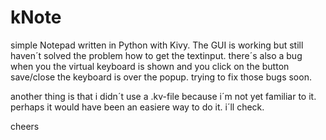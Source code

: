 kNote
=====

simple Notepad written in Python with Kivy. The GUI is working but still haven´t solved the problem how to get
the textinput. there´s also a bug when you the virtual keyboard is shown and you click on the button save/close
the keyboard is over the popup. trying to fix those bugs soon.

another thing is that i didn´t use a .kv-file because i´m not yet familiar to it. perhaps it would have been an
easiere way to do it. i´ll check.

cheers
